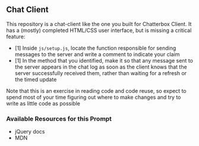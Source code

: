 ## Chat Client
This repository is a chat-client like the one you built for Chatterbox Client. It has a (mostly) completed HTML/CSS user interface, but is missing a critical feature:

* [1] Inside `js/setup.js`, locate the function responsible for sending messages to the server and write a comment to indicate your claim
* [1] In the method that you identified, make it so that any message sent to the server appears in the chat log as soon as the client knows that the server successfully received them, rather than waiting for a refresh or the timed update

Note that this is an exercise in reading code and code reuse, so expect to spend most of your time figuring out where to make changes and try to write as little code as possible

### Available Resources for this Prompt
* jQuery docs
* MDN
